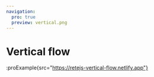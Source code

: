 ```yaml
---
navigation:
  pro: true
  preview: vertical.png
---
```


# Vertical flow

:proExample{src="https://retejs-vertical-flow.netlify.app"}
